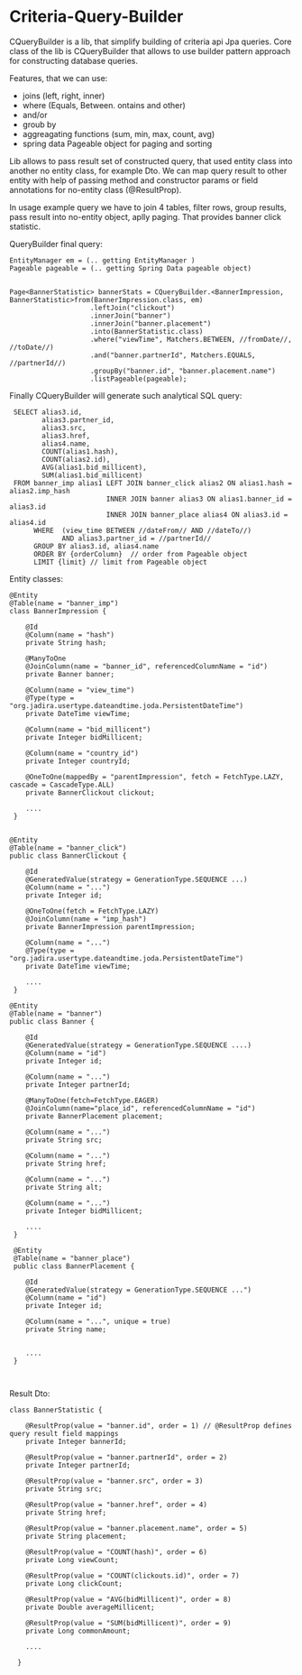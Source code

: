 # Criteria-Query-Builder

CQueryBuilder is a lib, that simplify building of criteria api Jpa queries. 
Core class of the lib is CQueryBuilder that allows to use builder pattern approach for constructing database queries.

Features, that we can use:

 - joins (left, right, inner)
 - where (Equals, Between. ontains and other)
 - and/or 
 - groub by
 - aggreagating functions (sum, min, max, count, avg)
 - spring data Pageable object for paging and sorting
 
 Lib allows to pass result set of constructed query, that used entity class into another no entity class, for example Dto. 
 We can map query result to other entity with help of passing method and constructor params or field annotations for no-entity class (@ResultProp). 

In usage example query we have to join 4 tables, filter rows, group results, pass result into no-entity object, aplly paging. 
That provides banner click statistic.

QueryBuilder final query:

```
EntityManager em = (.. getting EntityManager )
Pageable pageable = (.. getting Spring Data pageable object)


Page<BannerStatistic> bannerStats = CQueryBuilder.<BannerImpression, BannerStatistic>from(BannerImpression.class, em)
                    .leftJoin("clickout")
                    .innerJoin("banner")
                    .innerJoin("banner.placement")
                    .into(BannerStatistic.class)
                    .where("viewTime", Matchers.BETWEEN, //fromDate//, //toDate//)
                    .and("banner.partnerId", Matchers.EQUALS, //partnerId//)
                    .groupBy("banner.id", "banner.placement.name")
                    .listPageable(pageable);
```  

Finally CQueryBuilder will generate such analytical SQL query:

``` 
 SELECT alias3.id,
        alias3.partner_id,
        alias3.src,
        alias3.href,
        alias4.name,
        COUNT(alias1.hash),
        COUNT(alias2.id),
        AVG(alias1.bid_millicent),
        SUM(alias1.bid_millicent)
 FROM banner_imp alias1 LEFT JOIN banner_click alias2 ON alias1.hash = alias2.imp_hash
                        INNER JOIN banner alias3 ON alias1.banner_id = alias3.id
                        INNER JOIN banner_place alias4 ON alias3.id = alias4.id
      WHERE  (view_time BETWEEN //dateFrom// AND //dateTo//) 
             AND alias3.partner_id = //partnerId//
      GROUP BY alias3.id, alias4.name
      ORDER BY {orderColumn}  // order from Pageable object
      LIMIT {limit} // limit from Pageable object
``` 
  
Entity classes: 
```  
@Entity
@Table(name = "banner_imp")
class BannerImpression {

    @Id
    @Column(name = "hash")
    private String hash;

    @ManyToOne
    @JoinColumn(name = "banner_id", referencedColumnName = "id")
    private Banner banner;

    @Column(name = "view_time")
    @Type(type = "org.jadira.usertype.dateandtime.joda.PersistentDateTime")
    private DateTime viewTime;

    @Column(name = "bid_millicent")
    private Integer bidMillicent;

    @Column(name = "country_id")
    private Integer countryId;

    @OneToOne(mappedBy = "parentImpression", fetch = FetchType.LAZY, cascade = CascadeType.ALL)
    private BannerClickout clickout;
    
    ....
 }

 
@Entity
@Table(name = "banner_click")
public class BannerClickout {

    @Id
    @GeneratedValue(strategy = GenerationType.SEQUENCE ...)
    @Column(name = "...")
    private Integer id;

    @OneToOne(fetch = FetchType.LAZY)
    @JoinColumn(name = "imp_hash")
    private BannerImpression parentImpression;

    @Column(name = "...")
    @Type(type = "org.jadira.usertype.dateandtime.joda.PersistentDateTime")
    private DateTime viewTime;
    
    ....
 }
 
@Entity
@Table(name = "banner")
public class Banner {

    @Id
    @GeneratedValue(strategy = GenerationType.SEQUENCE ....)
    @Column(name = "id")
    private Integer id;

    @Column(name = "...")
    private Integer partnerId;

    @ManyToOne(fetch=FetchType.EAGER)
    @JoinColumn(name="place_id", referencedColumnName = "id")
    private BannerPlacement placement;

    @Column(name = "...")
    private String src;

    @Column(name = "...")
    private String href;

    @Column(name = "...")
    private String alt;

    @Column(name = "...")
    private Integer bidMillicent;
  
    ....
 }
 
 @Entity
 @Table(name = "banner_place")
 public class BannerPlacement {

    @Id
    @GeneratedValue(strategy = GenerationType.SEQUENCE ...")
    @Column(name = "id")
    private Integer id;

    @Column(name = "...", unique = true)
    private String name;
    
    
    ....
 }   
    
 
```
   
Result Dto:

```
class BannerStatistic {

    @ResultProp(value = "banner.id", order = 1) // @ResultProp defines query result field mappings
    private Integer bannerId;

    @ResultProp(value = "banner.partnerId", order = 2)
    private Integer partnerId;

    @ResultProp(value = "banner.src", order = 3)
    private String src;

    @ResultProp(value = "banner.href", order = 4)
    private String href;

    @ResultProp(value = "banner.placement.name", order = 5)
    private String placement;

    @ResultProp(value = "COUNT(hash)", order = 6)
    private Long viewCount;

    @ResultProp(value = "COUNT(clickouts.id)", order = 7)
    private Long clickCount;

    @ResultProp(value = "AVG(bidMillicent)", order = 8)
    private Double averageMillicent;

    @ResultProp(value = "SUM(bidMillicent)", order = 9)
    private Long commonAmount;
    
    ....
    
  }       
```  



